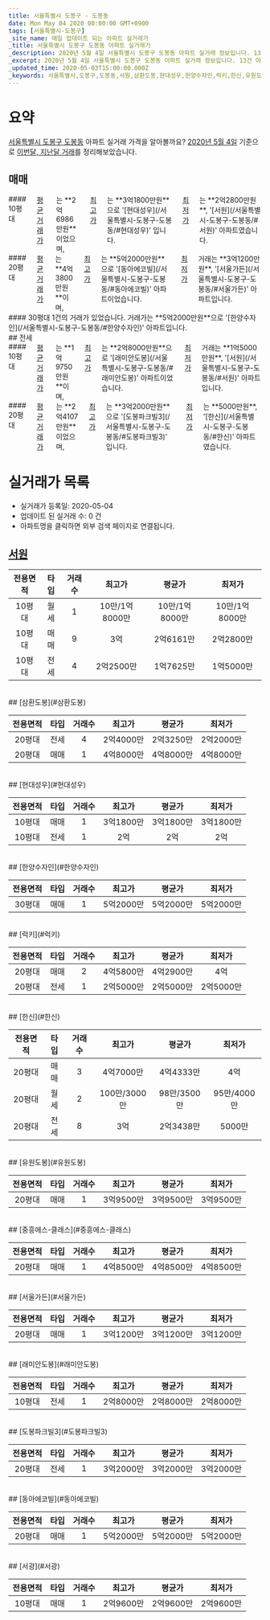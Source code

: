 ```yaml
---
title: 서울특별시 도봉구 - 도봉동
date: Mon May 04 2020 00:00:00 GMT+0900
tags: [서울특별시-도봉구]
_site_name: 매일 업데이트 되는 아파트 실거래가
_title: 서울특별시 도봉구 도봉동 아파트 실거래가
_description: 2020년 5월 4일 서울특별시 도봉구 도봉동 아파트 실거래 정보입니다. 13건 아파트 정보가 있습니다.
_excerpt: 2020년 5월 4일 서울특별시 도봉구 도봉동 아파트 실거래 정보입니다. 13건 아파트 정보가 있습니다.
_updated_time: 2020-05-03T15:00:00.000Z
_keywords: 서울특별시,도봉구,도봉동,서원,삼환도봉,현대성우,한양수자인,럭키,한신,유원도봉,중흥에스-클래스,서울가든,래미안도봉,도봉파크빌3,동아에코빌,서광
---
```





# 요약
<ins>서울특별시 도봉구 도봉동</ins> 아파트 실거래 가격을 알아볼까요? <ins>2020년 5월 4일</ins> 기준으로 <ins>이번달, 지난달 거래</ins>를 정리해보았습니다.

## 매매
<div class="container">
<div class="six columns" markdown="1">
#### 10평대
<ins>평균 거래가</ins>는 **2억6986만원**이었으며, <ins>최고가</ins>는 **3억1800만원**으로 '[현대성우](/서울특별시-도봉구-도봉동/#현대성우)' 입니다. <ins>최저가</ins>는 **2억2800만원**, '[서원](/서울특별시-도봉구-도봉동/#서원)' 아파트였습니다.
</div>
<div class="six columns" markdown="1">
#### 20평대
<ins>평균 거래가</ins>는 **4억3800만원**이며, <ins>최고가</ins>는 **5억2000만원**으로 '[동아에코빌](/서울특별시-도봉구-도봉동/#동아에코빌)' 아파트이었습니다. <ins>최저가</ins> 거래는 **3억1200만원**, '[서울가든](/서울특별시-도봉구-도봉동/#서울가든)' 아파트입니다.
</div>
</div>
<div class="container">
<div class="twelve columns" markdown="1">
#### 30평대
1건의 거래가 있었습니다. 거래가는 **5억2000만원**으로 '[한양수자인](/서울특별시-도봉구-도봉동/#한양수자인)' 아파트입니다.
</div>
</div>
## 전세
<div class="container">
<div class="six columns" markdown="1">
#### 10평대
<ins>평균 거래가</ins>는 **1억9750만원**이며, <ins>최고가</ins>는 **2억8000만원**으로 '[래미안도봉](/서울특별시-도봉구-도봉동/#래미안도봉)' 아파트이었습니다. <ins>최저가</ins> 거래는 **1억5000만원**, '[서원](/서울특별시-도봉구-도봉동/#서원)' 아파트입니다.
</div>
<div class="six columns" markdown="1">
#### 20평대
<ins>평균 거래가</ins>는 **2억4107만원**이었으며, <ins>최고가</ins>는 **3억2000만원**으로 '[도봉파크빌3](/서울특별시-도봉구-도봉동/#도봉파크빌3)' 입니다. <ins>최저가</ins>는 **5000만원**, '[한신](/서울특별시-도봉구-도봉동/#한신)' 아파트였습니다.
</div>
</div>



# 실거래가 목록
- 실거래가 등록일: 2020-05-04
- 업데이트 된 실거래 수: 0 건
- 아파트명을 클릭하면 외부 검색 페이지로 연결됩니다.

## [서원](#서원)

|전용면적|타입|거래수|최고가|평균가|최저가|
|:---:|:---:|:---:|:---:|:---:|:---:|
|10평대|<span class="deal-type-3">월세</span>|1|10만/1억8000만|10만/1억8000만|10만/1억8000만|
|10평대|<span class="deal-type-1">매매</span>|9|3억|2억6161만|2억2800만|
|10평대|<span class="deal-type-2">전세</span>|4|2억2500만|1억7625만|1억5000만|

<br/>
## [삼환도봉](#삼환도봉)

|전용면적|타입|거래수|최고가|평균가|최저가|
|:---:|:---:|:---:|:---:|:---:|:---:|
|20평대|<span class="deal-type-2">전세</span>|4|2억4000만|2억3250만|2억2000만|
|20평대|<span class="deal-type-1">매매</span>|1|4억8000만|4억8000만|4억8000만|

<br/>
## [현대성우](#현대성우)

|전용면적|타입|거래수|최고가|평균가|최저가|
|:---:|:---:|:---:|:---:|:---:|:---:|
|10평대|<span class="deal-type-1">매매</span>|1|3억1800만|3억1800만|3억1800만|
|10평대|<span class="deal-type-2">전세</span>|1|2억|2억|2억|

<br/>
## [한양수자인](#한양수자인)

|전용면적|타입|거래수|최고가|평균가|최저가|
|:---:|:---:|:---:|:---:|:---:|:---:|
|30평대|<span class="deal-type-1">매매</span>|1|5억2000만|5억2000만|5억2000만|

<br/>
## [럭키](#럭키)

|전용면적|타입|거래수|최고가|평균가|최저가|
|:---:|:---:|:---:|:---:|:---:|:---:|
|20평대|<span class="deal-type-1">매매</span>|2|4억5800만|4억2900만|4억|
|20평대|<span class="deal-type-2">전세</span>|1|2억5000만|2억5000만|2억5000만|

<br/>
## [한신](#한신)

|전용면적|타입|거래수|최고가|평균가|최저가|
|:---:|:---:|:---:|:---:|:---:|:---:|
|20평대|<span class="deal-type-1">매매</span>|3|4억7000만|4억4333만|4억|
|20평대|<span class="deal-type-3">월세</span>|2|100만/3000만|98만/3500만|95만/4000만|
|20평대|<span class="deal-type-2">전세</span>|8|3억|2억3438만|5000만|

<br/>
## [유원도봉](#유원도봉)

|전용면적|타입|거래수|최고가|평균가|최저가|
|:---:|:---:|:---:|:---:|:---:|:---:|
|20평대|<span class="deal-type-1">매매</span>|1|3억9500만|3억9500만|3억9500만|

<br/>
## [중흥에스-클래스](#중흥에스-클래스)

|전용면적|타입|거래수|최고가|평균가|최저가|
|:---:|:---:|:---:|:---:|:---:|:---:|
|20평대|<span class="deal-type-1">매매</span>|1|4억8500만|4억8500만|4억8500만|

<br/>
## [서울가든](#서울가든)

|전용면적|타입|거래수|최고가|평균가|최저가|
|:---:|:---:|:---:|:---:|:---:|:---:|
|20평대|<span class="deal-type-1">매매</span>|1|3억1200만|3억1200만|3억1200만|

<br/>
## [래미안도봉](#래미안도봉)

|전용면적|타입|거래수|최고가|평균가|최저가|
|:---:|:---:|:---:|:---:|:---:|:---:|
|10평대|<span class="deal-type-2">전세</span>|1|2억8000만|2억8000만|2억8000만|

<br/>
## [도봉파크빌3](#도봉파크빌3)

|전용면적|타입|거래수|최고가|평균가|최저가|
|:---:|:---:|:---:|:---:|:---:|:---:|
|20평대|<span class="deal-type-2">전세</span>|1|3억2000만|3억2000만|3억2000만|

<br/>
## [동아에코빌](#동아에코빌)

|전용면적|타입|거래수|최고가|평균가|최저가|
|:---:|:---:|:---:|:---:|:---:|:---:|
|20평대|<span class="deal-type-1">매매</span>|1|5억2000만|5억2000만|5억2000만|

<br/>
## [서광](#서광)

|전용면적|타입|거래수|최고가|평균가|최저가|
|:---:|:---:|:---:|:---:|:---:|:---:|
|10평대|<span class="deal-type-1">매매</span>|1|2억9600만|2억9600만|2억9600만|

<br/>



